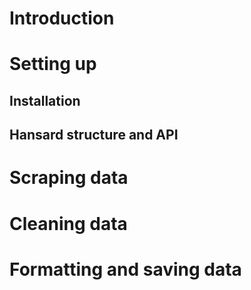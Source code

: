 # Introduction

# Setting up

## Installation

## Hansard structure and API

# Scraping data

# Cleaning data

# Formatting and saving data
